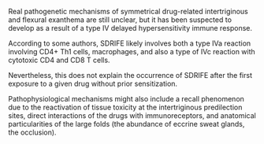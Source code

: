 Real pathogenetic mechanisms of symmetrical drug-related intertriginous and flexural exanthema are still unclear, but it has been suspected to develop as a result of a type IV delayed hypersensitivity immune response.

According to some authors, SDRIFE likely involves both a type IVa reaction involving CD4+ Th1 cells, macrophages, and also a type of IVc reaction with cytotoxic CD4 and CD8 T cells.

Nevertheless, this does not explain the occurrence of SDRIFE after the first exposure to a given drug without prior sensitization.

Pathophysiological mechanisms might also include a recall phenomenon due to the reactivation of tissue toxicity at the intertriginous predilection sites, direct interactions of the drugs with immunoreceptors, and anatomical particularities of the large folds (the abundance of eccrine sweat glands, the occlusion).